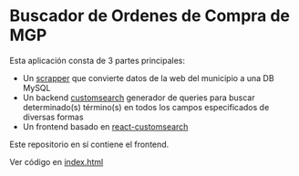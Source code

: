 # Buscador de Ordenes de Compra de MGP

Esta aplicación consta de 3 partes principales:
* Un [scrapper](http://?) que convierte datos de la web del municipio a una DB MySQL
* Un backend [customsearch](http://github.com/tincho/customsearch) generador de queries para buscar determinado(s) término(s) en todos los campos especificados de diversas formas
* Un frontend basado en [react-customsearch](http://github.com/tincho/react-customsearch)

Este repositorio en sí contiene el frontend.

Ver código en [index.html](dist/index.html)

